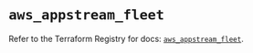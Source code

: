 # `aws_appstream_fleet`

Refer to the Terraform Registry for docs: [`aws_appstream_fleet`](https://registry.terraform.io/providers/hashicorp/aws/5.31.0/docs/resources/appstream_fleet).
